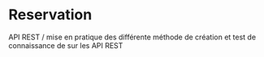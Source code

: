 # Reservation
API REST / mise en pratique des différente méthode de création et  test de connaissance de sur les API REST 
